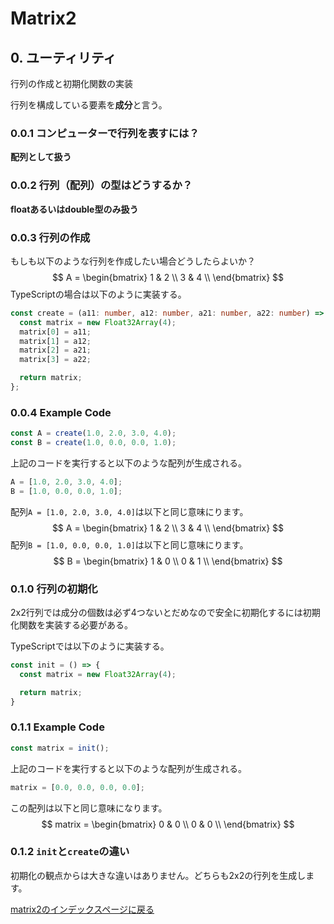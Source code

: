 # Matrix2

## 0. ユーティリティ

行列の作成と初期化関数の実装

行列を構成している要素を**成分**と言う。

### 0.0.1 コンピューターで行列を表すには？

**配列として扱う**

### 0.0.2 行列（配列）の型はどうするか？

**floatあるいはdouble型のみ扱う**

### 0.0.3 行列の作成

もしも以下のような行列を作成したい場合どうしたらよいか？
$$
A = 
\begin{bmatrix}
1 & 2 \\
3 & 4 \\
\end{bmatrix}
$$
TypeScriptの場合は以下のように実装する。

```typescript
const create = (a11: number, a12: number, a21: number, a22: number) => {
  const matrix = new Float32Array(4);
  matrix[0] = a11;
  matrix[1] = a12;
  matrix[2] = a21;
  matrix[3] = a22;

  return matrix;
};
```

### 0.0.4 Example Code

```typescript
const A = create(1.0, 2.0, 3.0, 4.0);
const B = create(1.0, 0.0, 0.0, 1.0);
```

上記のコードを実行すると以下のような配列が生成される。

```typescript
A = [1.0, 2.0, 3.0, 4.0];
B = [1.0, 0.0, 0.0, 1.0];
```

配列```A = [1.0, 2.0, 3.0, 4.0]```は以下と同じ意味にります。
$$
A = 
\begin{bmatrix}
1 & 2 \\
3 & 4 \\
\end{bmatrix}
$$
配列```B = [1.0, 0.0, 0.0, 1.0]```は以下と同じ意味にります。
$$
B = 
\begin{bmatrix}
1 & 0 \\
0 & 1 \\
\end{bmatrix}
$$



### 0.1.0 行列の初期化

2x2行列では成分の個数は必ず4つないとだめなので安全に初期化するには初期化関数を実装する必要がある。

TypeScriptでは以下のように実装する。

```typescript
const init = () => {
  const matrix = new Float32Array(4);

  return matrix;
}
```



### 0.1.1  Example Code

```typescript
const matrix = init();
```

上記のコードを実行すると以下のような配列が生成される。

```typescript
matrix = [0.0, 0.0, 0.0, 0.0];
```

この配列は以下と同じ意味になります。
$$
matrix = 
\begin{bmatrix}
0 & 0 \\
0 & 0 \\
\end{bmatrix}
$$

### 0.1.2  ```init```と```create```の違い

初期化の観点からは大きな違いはありません。どちらも2x2の行列を生成します。

[matrix2のインデックスページに戻る](matrix2.md)

